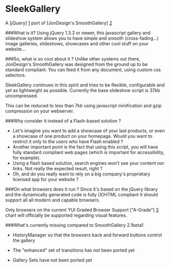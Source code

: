 SleekGallery
==========
A [jQuery] [1] port of [JonDesign's SmoothGallery] [2]

###What is it?
Using jQuery 1.3.2 or newer, this javascript gallery and slideshow system allows you to have simple and smooth (cross-fading...) image galleries, slideshows, showcases and other cool stuff on your website... 

###So, what is so cool about it ? 
Unlike other systems out there, JonDesign's SmoothGallery was designed from the ground up to be standard compliant: You can feed it from any document, using custom css selectors.

SleekGallery continues in this spirit and tries to be flexible, configurable and yet as lightweight as possible. Currently the base slideshow script is 37kb uncompressed. 

This can be reduced to less than 7kb using javascript minification and gzip compression on your webserver.

###Why consider it instead of a Flash-based solution ?
* Let's imagine you want to add a showcase of your last products, or even a showcase of one product on your homepage. Would you want to restrict it only to the users who have Flash enabled ?
* Another important point is the fact that using this script, you will have fully standard compliant web pages (which is important for accessibility, for example).
* Using a flash based solution, search engines won't see your content nor links. Not really the expected result, right ?
* Oh, and do you really want to rely on a big company's proprietary licensed app for your website ?

###On what browsers does it run ? 
Since it's based on the jQuery library and the dynamically generated code is fully (X)HTML compliant it should support all all modern and capable browsers.

Only browsers on the current YUI Graded Browser Support ["A-Grade"] [3] chart will officially be supported regarding visual features.

###What's currently missing compared to SmoothGallery 2.1beta1
* HistoryManager so that the browsers back and forward buttons control the gallery
* The "enhanced" set of transitions has not been ported yet
* Gallery Sets have not been ported yet

  [1]: http://jquery.com/ "jQuery"
  [2]: http://smoothgallery.jondesign.net/ "JonDesign's SmoothGallery"
  [3]: http://developer.yahoo.com/yui/articles/gbs/#gbschart "A-Grade"
